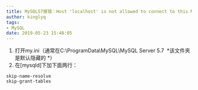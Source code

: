 ```yaml
---
title: MySQL57报错：Host 'localhost' is not allowed to connect to this MySQL server
author: kinglyq
tags: 
- MySQL 
date: 2019-05-23 15:48:05
---
```

1. 打开my.ini（通常在C:\ProgramData\MySQL\MySQL Server 5.7  *该文件夹是默认隐藏的 *）
2. 在[mysqld]下加下面两行：
```
skip-name-resolve
skip-grant-tables
```